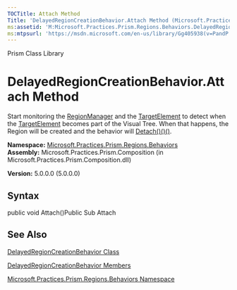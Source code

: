 ```yaml
---
TOCTitle: Attach Method
Title: 'DelayedRegionCreationBehavior.Attach Method (Microsoft.Practices.Prism.Regions.Behaviors)'
ms:assetid: 'M:Microsoft.Practices.Prism.Regions.Behaviors.DelayedRegionCreationBehavior.Attach'
ms:mtpsurl: 'https://msdn.microsoft.com/en-us/library/Gg405938(v=PandP.50)'
---
```


Prism Class Library

DelayedRegionCreationBehavior.Attach Method
===============================================

Start monitoring the [RegionManager](https://msdn.microsoft.com/library/microsoft.practices.prism.regions.regionmanager) and the [TargetElement](https://msdn.microsoft.com/library/microsoft.practices.prism.regions.behaviors.delayedregioncreationbehavior.targetelement) to detect when the [TargetElement](https://msdn.microsoft.com/library/microsoft.practices.prism.regions.behaviors.delayedregioncreationbehavior.targetelement) becomes part of the Visual Tree. When that happens, the Region will be created and the behavior will [Detach()()()](https://msdn.microsoft.com/library/microsoft.practices.prism.regions.behaviors.delayedregioncreationbehavior.detach).

**Namespace:** [Microsoft.Practices.Prism.Regions.Behaviors](https://msdn.microsoft.com/library/microsoft.practices.prism.regions.behaviors)
**Assembly:** Microsoft.Practices.Prism.Composition (in Microsoft.Practices.Prism.Composition.dll)

**Version:** 5.0.0.0 (5.0.0.0)

## Syntax


public void Attach()Public Sub Attach

See Also
--------


[DelayedRegionCreationBehavior Class](https://msdn.microsoft.com/library/microsoft.practices.prism.regions.behaviors.delayedregioncreationbehavior)

[DelayedRegionCreationBehavior Members](https://msdn.microsoft.com/allmembers.t:microsoft.practices.prism.regions.behaviors.delayedregioncreationbehavior)

[Microsoft.Practices.Prism.Regions.Behaviors Namespace](https://msdn.microsoft.com/library/microsoft.practices.prism.regions.behaviors)
